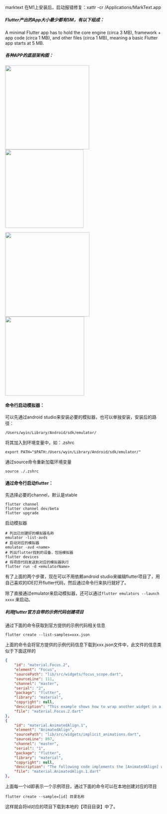 marktext 在M1上安装后，启动报错修复：xattr -cr /Applications/MarkText.app

##### **Flutter产出的App大小最少都有5M，有以下组成：**

A minimal Flutter app has to hold the core engine (circa 3 MB), framework + app code
(circa 1 MB), and other files (circa 1 MB), meaning a basic Flutter app starts at 5 MB.

##### **各种APP的底层架构图：**

<img src="https://cdn.jsdelivr.net/gh/ywxgod/image_source/md-imgs202206261102423.png" title="" alt="" width="270">  <img title="" src="https://cdn.jsdelivr.net/gh/ywxgod/image_source/md-imgs202206261103294.png" alt="" width="252">

<img src="https://cdn.jsdelivr.net/gh/ywxgod/image_source/md-imgs202206261104253.png" title="" alt="" width="271">  <img title="" src="https://cdn.jsdelivr.net/gh/ywxgod/image_source/md-imgs202206261106646.png" alt="" width="254">

#### **命令行启动模拟器：**

可以先通过android studio来安装必要的模拟器，也可以单独安装，安装后的路径：

```shell
/Users/wyin/Library/Android/sdk/emulator/
```

将其加入到环境变量中，如：.zshrc

```shell
export PATH="$PATH:/Users/wyin/Library/Android/sdk/emulator/"
```

通过source命令重新加载环境变量

```shell
source ./.zshrc
```

#### **通过命令行启动flutter：**

先选择必要的channel，默认是stable

```shell
flutter channel
flutter channel dev/beta
flutter upgrade
```

启动模拟器

```shell
# 列出已创建好的模拟器名称
emulator -list-avds 
# 启动对应的模拟器
emulator -avd <name>
# 列出flutter找到的设备，包括模拟器
flutter devices
# 将项目代码发送到对应的模拟器执行
flutter run -d <emulatorName>
```

有了上面的两个步骤，现在可以不用依赖android studio来编辑flutter项目了，用自己喜欢的IDE打开flutter代码，然后通过命令行来执行就好了。

除了直接通过emulator来启动模拟器，还可以通过`flutter emulators --launch xxxx` 来启动。

##### 利用flutter官方自带的示例代码创建项目

通过下面的命令获取到官方提供的示例代码相关信息

```shell
flutter create --list-samples=xxx.json
```

上面的命令会将官方提供的示例代码信息下载到xxx.json文件中，此文件的信息类似于下面这样的

```json
{
    "id": "material.Focus.2",
    "element": "Focus",
    "sourcePath": "lib/src/widgets/focus_scope.dart",
    "sourceLine": 111,
    "channel": "master",
    "serial": "2",
    "package": "flutter",
    "library": "material",
    "copyright": null,
    "description": "This example shows how to wrap another widget in a [Focus] widget to make it\nfocusable. It wraps a [Container], and changes the container's color when it\nis set as the [FocusManager.primaryFocus].\n\nIf you also want to handle mouse hover and/or keyboard actions on a widget,\nconsider using a [FocusableActionDetector], which combines several different\nwidgets to provide those capabilities.",
    "file": "material.Focus.2.dart"
},
{
    "id": "material.AnimatedAlign.1",
    "element": "AnimatedAlign",
    "sourcePath": "lib/src/widgets/implicit_animations.dart",
    "sourceLine": 897,
    "channel": "master",
    "serial": "1",
    "package": "flutter",
    "library": "material",
    "copyright": null,
    "description": "The following code implements the [AnimatedAlign] widget, using a [curve] of\n[Curves.fastOutSlowIn].",
    "file": "material.AnimatedAlign.1.dart"
},
```

上面每一个id即表示一个示例项目，通过下面的命令可以在本地创建对应的项目

```shell
flutter create --sample=[id] 目录名称
```

这样就会将id对应的项目下载到本地的【项目目录】中了。
